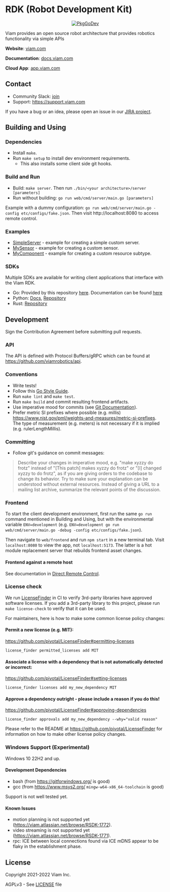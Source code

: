 # RDK (Robot Development Kit)

<p align="center">
  <a href="https://pkg.go.dev/go.viam.com/rdk"><img src="https://pkg.go.dev/badge/go.viam.com/rdk" alt="PkgGoDev"></a>
</p>

Viam provides an open source robot architecture that provides robotics functionality via simple APIs

**Website**: [viam.com](https://www.viam.com)

**Documentation**: [docs.viam.com](https://docs.viam.com)

**Cloud App**: [app.viam.com](https://app.viam.com)

## Contact

* Community Slack: [join](https://join.slack.com/t/viamrobotics/shared_invite/zt-1f5xf1qk5-TECJc1MIY1MW0d6ZCg~Wnw)
* Support: https://support.viam.com

If you have a bug or an idea, please open an issue  in our [JIRA project](https://viam.atlassian.net/).

## Building and Using

### Dependencies

* Install `make`.
* Run `make setup` to install dev environment requirements.
  * This also installs some client side git hooks.

### Build and Run
* Build: `make server`. Then run `./bin/<your architecture>/server [parameters]`
* Run without building: `go run web/cmd/server/main.go [parameters]`

Example with a dummy configuration: `go run web/cmd/server/main.go -config etc/configs/fake.json`. Then visit http://localhost:8080 to access remote control.

### Examples
* [SimpleServer](https://pkg.go.dev/go.viam.com/rdk/examples/simpleserver) - example for creating a simple custom server.
* [MySensor](https://pkg.go.dev/go.viam.com/rdk/examples/mysensor) - example for creating a custom sensor.
* [MyComponent](https://pkg.go.dev/go.viam.com/rdk/examples/mycomponent) - example for creating a custom resource subtype.

### SDKs

Multiple SDKs are available for writing client applications that interface with the Viam RDK.

* Go: Provided by this repository [here](https://github.com/viamrobotics/rdk/tree/main/robot/client). Documentation can be found [here](https://pkg.go.dev/go.viam.com/rdk/robot/client)
* Python: [Docs](https://python.viam.dev), [Repository](https://github.com/viamrobotics/viam-python-sdk)
* Rust: [Repository](https://github.com/viamrobotics/viam-rust-sdk)

## Development

Sign the Contribution Agreement before submitting pull requests.

### API

The API is defined with Protocol Buffers/gRPC which can be found at https://github.com/viamrobotics/api.

### Conventions

* Write tests!
* Follow this [Go Style Guide](https://github.com/uber-go/guide/blob/master/style.md).
* Run `make lint` and `make test`.
* Run `make build` and commit resulting frontend artifacts.
* Use imperative mood for commits (see [Git Documentation](https://git.kernel.org/pub/scm/git/git.git/tree/Documentation/SubmittingPatches?id=a5828ae6b52137b913b978e16cd2334482eb4c1f#n136)).
* Prefer metric SI prefixes where possible (e.g. millis) https://www.nist.gov/pml/weights-and-measures/metric-si-prefixes. The type of measurement (e.g. meters) is not necessary if it is implied (e.g. rulerLengthMillis).

### Committing

* Follow git's guidance on commit messages:
> Describe your changes in imperative mood, e.g. "make xyzzy do frotz"
> instead of "[This patch] makes xyzzy do frotz" or "[I] changed xyzzy
> to do frotz", as if you are giving orders to the codebase to change
> its behavior.  Try to make sure your explanation can be understood
> without external resources. Instead of giving a URL to a mailing list
> archive, summarize the relevant points of the discussion.


### Frontend

To start the client development environment, first run the same `go run` command mentioned in Building and Using, but with the environmental variable `ENV=development` (e.g. `ENV=development go run web/cmd/server/main.go -debug -config etc/configs/fake.json`). 

Then navigate to `web/frontend` and run `npm start` in a new terminal tab. Visit `localhost:8080` to view the app, not `localhost:5173`. The latter is a hot module replacement server that rebuilds frontend asset changes.

#### Frontend against a remote host

See documentation in [Direct Remote Control](./web/cmd/directremotecontrol/main.go).

### License check

We run [LicenseFinder](https://github.com/pivotal/LicenseFinder) in CI to verify 3rd-party libraries have approved software licenses.
If you add a 3rd-party library to this project, please run `make license-check` to verify that it can be used.

For maintainers, here is how to make some common license policy changes:

#### Permit a new license (e.g. MIT): 
https://github.com/pivotal/LicenseFinder#permitting-licenses
```
license_finder permitted_licenses add MIT
```

#### Associate a license with a dependency that is not automatically detected or incorrect:
https://github.com/pivotal/LicenseFinder#setting-licenses
```
license_finder licenses add my_new_dependency MIT
```

#### Approve a dependency outright - please include a reason if you do this!
https://github.com/pivotal/LicenseFinder#approving-dependencies
```
license_finder approvals add my_new_dependency --why="valid reason"
```

Please refer to the README at https://github.com/pivotal/LicenseFinder for information on how to make other license policy changes.

### Windows Support (Experimental)

Windows 10 22H2 and up.

#### Development Dependencies

* bash (from https://gitforwindows.org/ is good)
* gcc (from https://www.msys2.org/ `mingw-w64-x86_64-toolchain` is good)

Support is not well tested yet.

#### Known Issues

* motion planning is not supported yet (https://viam.atlassian.net/browse/RSDK-1772).
* video streaming is not supported yet (https://viam.atlassian.net/browse/RSDK-1771). 
* rpc: ICE between local connections found via ICE mDNS appear to be flaky in the establishment phase.

## License
Copyright 2021-2022 Viam Inc.

AGPLv3 - See [LICENSE](https://github.com/viamrobotics/rdk/blob/main/LICENSE) file
